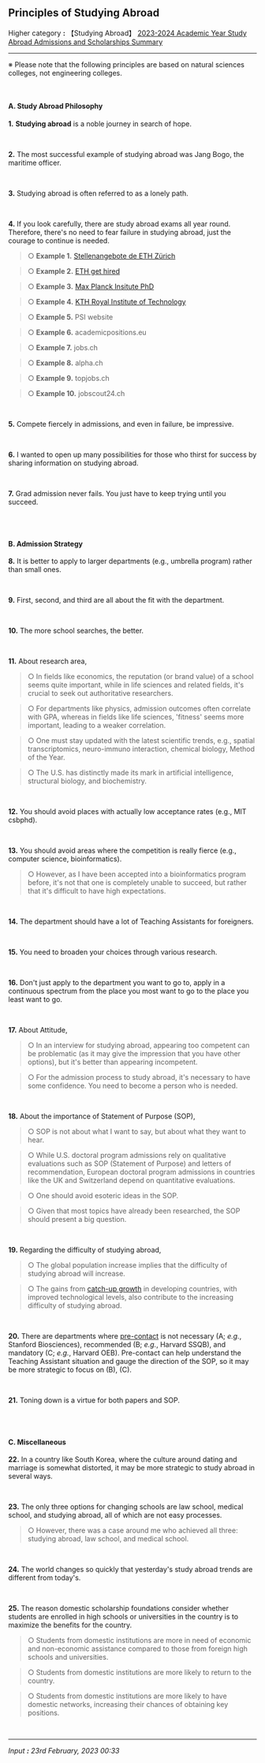 ## **Principles of Studying Abroad** 

Higher category **:** 【Studying Abroad】 [2023-2024 Academic Year Study Abroad Admissions and Scholarships Summary](https://jb243.github.io/pages/2194)

---

※ Please note that the following principles are based on natural sciences colleges, not engineering colleges.

<br>

#### **A. Study Abroad Philosophy** 

**1.** **Studying abroad** is a noble journey in search of hope.

<br>

**2.** The most successful example of studying abroad was Jang Bogo, the maritime officer.

<br>

**3.** Studying abroad is often referred to as a lonely path.

<br>

**4.** If you look carefully, there are study abroad exams all year round. Therefore, there's no need to fear failure in studying abroad, just the courage to continue is needed.

> ○ **Example 1.** [Stellenangebote de ETH Zürich](https://jobs.ethz.ch/site/index)

> ○ **Example 2.** [ETH get hired](https://eth-gethired.ch/de/jobs/)

> ○ **Example 3.** [Max Planck Insitute PhD](https://jb243.github.io/pages/2328)

> ○ **Example 4.** [KTH Royal Institute of Technology](https://www.kth.se/en/om/work-at-kth/lediga-jobb)

> ○ **Example 5.** PSI website 

> ○ **Example 6.** academicpositions.eu 

> ○ **Example 7.** jobs.ch 

> ○ **Example 8.** alpha.ch 

> ○ **Example 9.** topjobs.ch

> ○ **Example 10.** jobscout24.ch 

<br>

**5.** Compete fiercely in admissions, and even in failure, be impressive.

<br>

**6.** I wanted to open up many possibilities for those who thirst for success by sharing information on studying abroad.

<br>

**7.** Grad admission never fails. You just have to keep trying until you succeed.

<br>

<br>

#### **B. Admission Strategy** 

**8.** It is better to apply to larger departments (e.g., umbrella program) rather than small ones.

<br>

**9.** First, second, and third are all about the fit with the department.

<br>

**10.** The more school searches, the better. 

<br>

**11.** About research area, 

> ○ In fields like economics, the reputation (or brand value) of a school seems quite important, while in life sciences and related fields, it's crucial to seek out authoritative researchers.

> ○ For departments like physics, admission outcomes often correlate with GPA, whereas in fields like life sciences, 'fitness' seems more important, leading to a weaker correlation.

> ○ One must stay updated with the latest scientific trends, e.g., spatial transcriptomics, neuro-immuno interaction, chemical biology, Method of the Year.

> ○ The U.S. has distinctly made its mark in artificial intelligence, structural biology, and biochemistry.

<br>

**12.** You should avoid places with actually low acceptance rates (e.g., MIT csbphd).

<br>

**13.** You should avoid areas where the competition is really fierce (e.g., computer science, bioinformatics).

> ○ However, as I have been accepted into a bioinformatics program before, it's not that one is completely unable to succeed, but rather that it's difficult to have high expectations.

<br>

**14.** The department should have a lot of Teaching Assistants for foreigners.

<br>

**15.** You need to broaden your choices through various research.

<br>

**16.** Don't just apply to the department you want to go to, apply in a continuous spectrum from the place you most want to go to the place you least want to go.

<br>

**17.** About Attitude,

> ○ In an interview for studying abroad, appearing too competent can be problematic (as it may give the impression that you have other options), but it's better than appearing incompetent.

> ○ For the admission process to study abroad, it's necessary to have some confidence. You need to become a person who is needed.

<br>

**18.** About the importance of Statement of Purpose (SOP),

> ○ SOP is not about what I want to say, but about what they want to hear.

> ○ While U.S. doctoral program admissions rely on qualitative evaluations such as SOP (Statement of Purpose) and letters of recommendation, European doctoral program admissions in countries like the UK and Switzerland depend on quantitative evaluations.

> ○ One should avoid esoteric ideas in the SOP.

> ○ Given that most topics have already been researched, the SOP should present a big question.

<br>

**19.** Regarding the difficulty of studying abroad,

> ○ The global population increase implies that the difficulty of studying abroad will increase.

> ○ The gains from [catch-up growth](https://jb243.github.io/pages/1975) in developing countries, with improved technological levels, also contribute to the increasing difficulty of studying abroad.

<br>

**20.** There are departments where [pre-contact](https://jb243.github.io/pages/2252) is not necessary (A; _e.g._, Stanford Biosciences), recommended (B; _e.g._, Harvard SSQB), and mandatory (C; _e.g._, Harvard OEB). Pre-contact can help understand the Teaching Assistant situation and gauge the direction of the SOP, so it may be more strategic to focus on (B), (C).

<br>

**21.** Toning down is a virtue for both papers and SOP.

<br>

<br>

#### **C. Miscellaneous**

**22.** In a country like South Korea, where the culture around dating and marriage is somewhat distorted, it may be more strategic to study abroad in several ways.

<br>

**23.** The only three options for changing schools are law school, medical school, and studying abroad, all of which are not easy processes.

> ○ However, there was a case around me who achieved all three: studying abroad, law school, and medical school.

<br>

**24.** The world changes so quickly that yesterday's study abroad trends are different from today's.

<br>

**25.** The reason domestic scholarship foundations consider whether students are enrolled in high schools or universities in the country is to maximize the benefits for the country.

> ○ Students from domestic institutions are more in need of economic and non-economic assistance compared to those from foreign high schools and universities.

> ○ Students from domestic institutions are more likely to return to the country.

> ○ Students from domestic institutions are more likely to have domestic networks, increasing their chances of obtaining key positions.

<br>

---

*Input **:** 23rd February, 2023 00:33*
